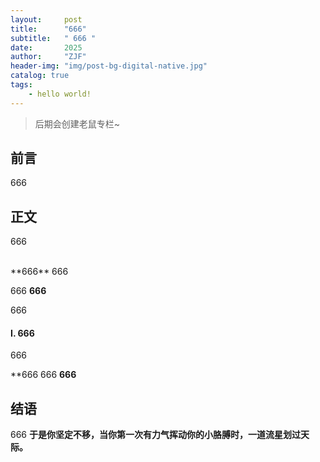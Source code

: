 ```yaml
---
layout:     post
title:      "666"
subtitle:   " 666 "
date:       2025 
author:     "ZJF"
header-img: "img/post-bg-digital-native.jpg"
catalog: true
tags:
    - hello world!
---
```


> 后期会创建老鼠专栏~
## 前言

666

## 正文

666  

<br>
**666**  
666

666
**666**  

666

#### I. 666

666

**666
666
**666**

## 结语

666
**于是你坚定不移，当你第一次有力气挥动你的小胳膊时，一道流星划过天际。**

